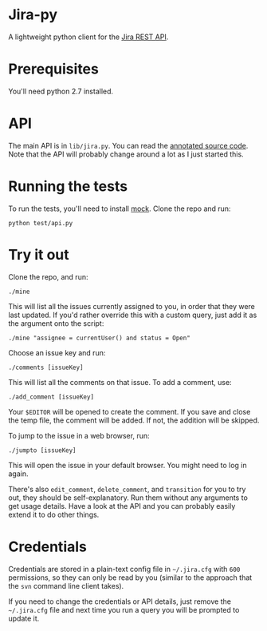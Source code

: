 
# Jira-py

A lightweight python client for the [Jira REST API](http://docs.atlassian.com/jira/REST/latest/). 

# Prerequisites

You'll need python 2.7 installed.

# API

The main API is in `lib/jira.py`. You can read the [annotated source code](http://pranavraja.github.com/jira-py/docs/jira.html). Note that the API will probably change around a lot as I just started this.

# Running the tests

To run the tests, you'll need to install [mock](http://pypi.python.org/pypi/mock). Clone the repo and run:

	python test/api.py

# Try it out

Clone the repo, and run:

	./mine

This will list all the issues currently assigned to you, in order that they were last updated. If you'd rather override this with a custom query, just add it as the argument onto the script:

	./mine "assignee = currentUser() and status = Open"

Choose an issue key and run:

	./comments [issueKey]

This will list all the comments on that issue. To add a comment, use:

	./add_comment [issueKey]

Your `$EDITOR` will be opened to create the comment. If you save and close the temp file, the comment will be added. If not, the addition will be skipped.

To jump to the issue in a web browser, run:

	./jumpto [issueKey]

This will open the issue in your default browser. You might need to log in again.

There's also `edit_comment`, `delete_comment`, and `transition` for you to try out, they should be self-explanatory. Run them without any arguments to get usage details. Have a look at the API and you can probably easily extend it to do other things.

# Credentials

Credentials are stored in a plain-text config file in `~/.jira.cfg` with `600` permissions, so they can only be read by you (similar to the approach that the `svn` command line client takes).

If you need to change the credentials or API details, just remove the `~/.jira.cfg` file and next time you run a query you will be prompted to update it.
